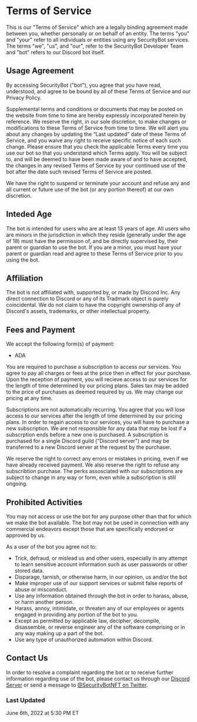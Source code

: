 # Terms of Service

This is our "Terms of Service" which are a legally binding agreement made between you, whether personally or on behalf of an entity. The terms "you" and "your" refer to all individuals or entities using any SecurityBot services. The terms "we", "us", and "our", refer to the SecurityBot Developer Team and "bot" refers to our Discord bot itself. 

## Usage Agreement

By accessing SecurityBot ("bot"), you agree that you have read, understood, and agree to be bound by all of these Terms of Service and our Privacy Policy.

Supplemental terms and conditions or documents that may be posted on the website from time to time are hereby expressly incorporated herein by reference. We reserve the right, in our sole discretion, to make changes or modifications to these Terms of Service from time to time. We will alert you about any changes by updating the “Last updated” date of these Terms of Service, and you waive any right to receive specific notice of each such change. Please ensure that you check the applicable Terms every time you use our bot so that you understand which Terms apply. You will be subject to, and will be deemed to have been made aware of and to have accepted, the changes in any revised Terms of Service by your continued use of the bot after the date such revised Terms of Service are posted.

We have the right to suspend or terminate your account and refuse any and all current or future use of the bot (or any portion thereof) at our own discretion. 

## Inteded Age

The bot is intended for users who are at least 13 years of age. All users who are minors in the jurisdiction in which they reside (generally under the age of 18) must have the permission of, and be directly supervised by, their parent or guardian to use the bot. If you are a minor, you must have your parent or guardian read and agree to these Terms of Service prior to you using the bot.

## Affiliation 

The bot is not affiliated with, supported by, or made by Discord Inc. Any direct connection to Discord or any of its Tradmark object is purely coincidental. We do not claim to have the copyright ownership of any of Discord's assets, trademarks, or other intellectual property.

## Fees and Payment

We accept the following form(s) of payment:

- ADA

You are required to purchase a subscription to access our services. You agree to pay all charges or fees at the price then in effect for your purchase. Upon the reception of payment, you will recieve access to our services for the length of time determined by our pricing plans. Sales tax may be added to the price of purchases as deemed required by us. We may change our pricing at any time.

Subscriptions are not automatically recurring. You agree that you will lose access to our services after the length of time determined by our pricing plans. In order to regain access to our services, you will have to purchase a new subscription. We are not responsible for any data that may be lost if a subscrption ends before a new one is purchased. A subscription is purchased for a single Discord guild ("Discord server") and may be transferred to a new Discord server at the request by the purchaser. 

We reserve the right to correct any errors or mistakes in pricing, even if we have already received payment. We also reserve the right to refuse any subscribtion purchase. The perks assosciated with our subscriptions are subject to change in any way or form, even while a subscription is still ongoing. 


## Prohibited Activities

You may not access or use the bot for any purpose other than that for which we make the bot available. The bot may not be used in connection with any commercial endeavors except those that are specifically endorsed or approved by us.

As a user of the bot you agree not to:

- Trick, defraud, or mislead us and other users, especially in any attempt to learn sensitive account information such as user passwords or other stored data.
- Disparage, tarnish, or otherwise harm, in our opinion, us and/or the bot
- Make improper use of our support services or submit false reports of abuse or misconduct.
- Use any information obtained through the bot in order to harass, abuse, or harm another person.
- Harass, annoy, intimidate, or threaten any of our employees or agents engaged in providing any portion of the bot to you.
- Except as permitted by applicable law, decipher, decompile, disassemble, or reverse engineer any of the software comprising or in any way making up a part of the bot.
- Use any type of unauthorized automation within Discord.

## Contact Us
In order to resolve a complaint regarding the bot or to receive further information regarding use of the bot, please contact us through our [Discord Server](https://discord.gg/UCKdgCJaUN) or send a message to [@SecurityBotNFT on Twitter](https://twitter.com/SecurityBotNFT).


### Last Updated

June 6th, 2022 at 5:30 PM ET


